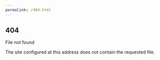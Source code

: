 ```yaml
---
permalink: /404.html
---
```

## 404

File not found

The site configured at this address does not contain the requested file.
